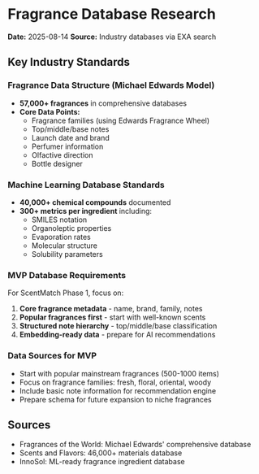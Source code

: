 # Fragrance Database Research
**Date:** 2025-08-14
**Source:** Industry databases via EXA search

## Key Industry Standards

### Fragrance Data Structure (Michael Edwards Model)
- **57,000+ fragrances** in comprehensive databases
- **Core Data Points:**
  - Fragrance families (using Edwards Fragrance Wheel)
  - Top/middle/base notes
  - Launch date and brand
  - Perfumer information
  - Olfactive direction
  - Bottle designer

### Machine Learning Database Standards
- **40,000+ chemical compounds** documented
- **300+ metrics per ingredient** including:
  - SMILES notation
  - Organoleptic properties
  - Evaporation rates
  - Molecular structure
  - Solubility parameters

### MVP Database Requirements
For ScentMatch Phase 1, focus on:
1. **Core fragrance metadata** - name, brand, family, notes
2. **Popular fragrances first** - start with well-known scents
3. **Structured note hierarchy** - top/middle/base classification
4. **Embedding-ready data** - prepare for AI recommendations

### Data Sources for MVP
- Start with popular mainstream fragrances (500-1000 items)
- Focus on fragrance families: fresh, floral, oriental, woody
- Include basic note information for recommendation engine
- Prepare schema for future expansion to niche fragrances

## Sources
- Fragrances of the World: Michael Edwards' comprehensive database
- Scents and Flavors: 46,000+ materials database
- InnoSol: ML-ready fragrance ingredient database
